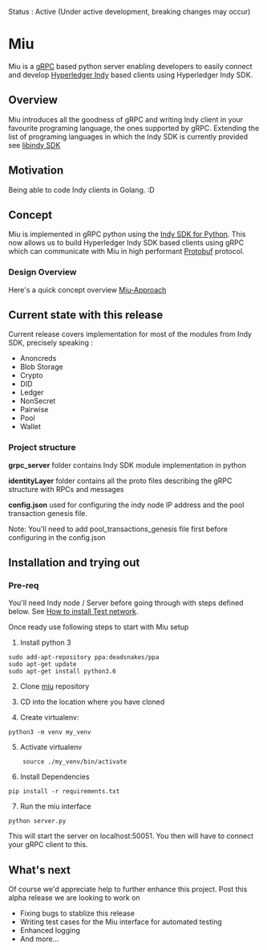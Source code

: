 Status : Active (Under active development, breaking changes may occur)

# Miu

Miu is a [gRPC](https://grpc.io/) based python server enabling developers to easily connect and develop [Hyperledger Indy](https://www.hyperledger.org/projects/hyperledger-indy) based clients using Hyperledger Indy SDK.

## Overview

Miu introduces all the goodness of gRPC and writing Indy client in your favourite programing language, the ones supported by gRPC. Extending the list of programing languages in which the Indy SDK is currently provided see [libindy SDK](https://github.com/hyperledger/indy-sdk)

## Motivation

Being able to code Indy clients in Golang. :D

## Concept

Miu is implemented in gRPC python using the [Indy SDK for Python](https://github.com/hyperledger/indy-sdk/blob/master/wrappers/python/README.md). This now allows us to build Hyperledger Indy SDK based clients using gRPC which can communicate with Miu in high performant [Protobuf](https://developers.google.com/protocol-buffers/) protocol.

### Design Overview

Here's a quick concept overview [Miu-Approach](https://github.com/bootstrapsp/miu/files/3666644/Miu-Approach.pdf)

## Current state with this release

Current release covers implementation for most of the modules from Indy SDK, precisely speaking :

* Anoncreds
* Blob Storage
* Crypto
* DID
* Ledger
* NonSecret
* Pairwise
* Pool
* Wallet

### Project structure

**grpc_server** folder contains Indy SDK module implementation in python

**identityLayer** folder contains all the proto files describing the gRPC structure with RPCs and messages

**config.json** used for configuring the indy node IP address and the pool transaction genesis file.

Note: You'll need to add pool_transactions_genesis file first before configuring in the config.json

## Installation and trying out

### Pre-req

You'll need Indy node / Server before going through with steps defined below. See [How to install Test network](https://github.com/hyperledger/indy-node#how-to-install-a-test-network). 

Once ready use following steps to start with Miu setup

1. Install python 3
```
sudo add-apt-repository ppa:deadsnakes/ppa
sudo apt-get update
sudo apt-get install python3.6
```

2. Clone [miu](https://github.com/bootstrapsp/miu.git) repository

3. CD into the location where you have cloned

4. Create virtualenv:

```
python3 -m venv my_venv
```

5. Activate virtualenv

```
    source ./my_venv/bin/activate
```

6. Install Dependencies

```
pip install -r requirements.txt
```

7. Run the miu interface
```
python server.py
```

This will start the server on localhost:50051. You then will have to connect your gRPC client to this. 

## What's next

Of course we'd appreciate help to further enhance this project. Post this alpha release we are looking to work on

* Fixing bugs to stablize this release
* Writing test cases for the Miu interface for automated testing
* Enhanced logging
* And more...
